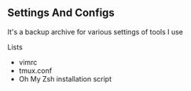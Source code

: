 ## Settings And Configs

It's a backup archive for various settings of tools I use

Lists
- vimrc
- tmux.conf
- Oh My Zsh installation script

